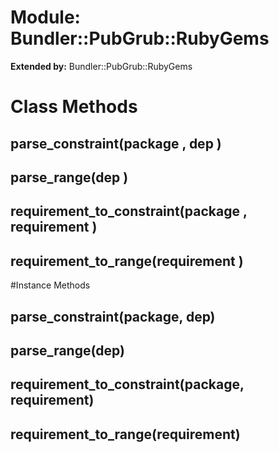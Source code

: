 # Module: Bundler::PubGrub::RubyGems
  
**Extended by:** Bundler::PubGrub::RubyGems
    



# Class Methods
## parse_constraint(package , dep ) [](#method-c-parse_constraint)
## parse_range(dep ) [](#method-c-parse_range)
## requirement_to_constraint(package , requirement ) [](#method-c-requirement_to_constraint)
## requirement_to_range(requirement ) [](#method-c-requirement_to_range)

#Instance Methods
## parse_constraint(package, dep) [](#method-i-parse_constraint)

## parse_range(dep) [](#method-i-parse_range)

## requirement_to_constraint(package, requirement) [](#method-i-requirement_to_constraint)

## requirement_to_range(requirement) [](#method-i-requirement_to_range)

